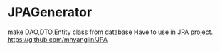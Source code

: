 # JPAGenerator
make DAO,DTO,Entity class from database 
Have to use in JPA project.  https://github.com/mhyangjin/JPA
